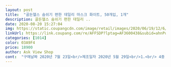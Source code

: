 ```yaml
---
layout: post 
title:  "골든헬스 숨쉬기 편한 데일리 마스크 화이트, 50개입, 1개" 
description: 골든헬스 숨쉬기 편한 데일리 ..
date: 2020-08-20 15:27:04 
img: https://static.coupangcdn.com/image/retail/images/2020/06/19/12/6/cee1f8f9-e4b1-4958-896d-c3573f937c17.jpg 
linkUrl: https://link.coupang.com/re/AFFSDP?lptag=AF3600438&subid=ahnPublicAsk&pageKey=1730311087&itemId=2945219646&vendorItemId=70933782275&traceid=V0-113-6f0e46c87767f51d 
categories: [1014] 
color: 03A9F4 
price: 18900 
author: Ask View Shop 
cont:  "구매날짜 2020년 7월 23일<br/>제조일자 2020년 5월 29일<br/>1.<br/> 4중 필터로 두툼해요 ... <br/>!<br/>2.<br/> 견고한 끈 마감처리!<br/>3.<br/> 마스크 디자인<br/>3단주름 으로 위에서 아래로 내려가는 형태<br/>KF 제품보다는 덜 더운 느낌이구요.<br/><br/>☑️ 골든헬스 데일리 마스크 솔직리뷰 할게요!<br/>♦️끈<br/>♦️디자인<br/>♦️주름<br/>✅ 총평<br/>✔️ 구매동기<br/>✔️ 마스크 특징<br/>✔️ 배송 및 포장<br/>골든헬스 이름대로 특별한 소중한 건강을 책임질듯!!<br/>구성은 1박스에 10매씩 총 5개로 개별포장되어 있어서 위생적으로 안심이 되었는데요 )<br/>구입금액 5,400원<br/>구입한지 한참되서 그런지 가격이 정말 많이 올랐네요.<br/><br/>귀에 걸었을때도 아프지 않고 여유있어요.<br/><br/>그래도 4중 필터에 두께감 두툼하고 가성비 좋아서, 품절 풀리면 재구매 고민할거 같아요 .<br/>.<br/>!<br/>금새 품절뜬 골든헬스 베트남 마스크 ❤️<br/>기존에 빌리브에어 쓰고 있다가 우연히 이 제품 발견하게 되어<br/>기존에 있던 중국산 덴탈마스크보다 훨씬 두께감이 있어 깜짝 놀랐어요 ... <br/>! 약간 도톰하다는 표현을 줄 정도로 두꺼워서 바이러스 차단력이 더 높을거란 기대감이 있어요<br/>깔끔하게 얼굴면 쪽으로 각잡혀 포장되어 있어요.<br/><br/>끈은 동굴한 끈이 아니고 살짝 눌러놓은 형태로<br/>냄새는 확실히 덜 나지만 아예 안나는건 아니라서<br/>다른 제품들처럼 끈이 질서없이 포장되지 않고<br/>다만 포장박스 자체가 되게 얇은 종이상자에요ㅠㅠ 그래서 박스가 많이 구겨져서 와서 조금 아쉬웠어요 ... <br/><br/>다음날 2시쯤 도착했어용 ! 로켓배송 사랑입니당<br/>다행이 10개씩 포장되어 있어서 괜찮았어요.<br/><br/>더 궁금하시면 사진 참고하시라고 여러장 첨부했어요.<br/><br/>덴탈마스크는 빌리브에어랑 골든헬스 두 제품밖에 사용 안해봐서<br/>두가지로 비교하자면 빌리브에어보다 두꺼워요.<br/><br/>로켓배송에 가격도 저렴, 후기도 좋은 베트남산이라 급한 마음에 2박스 구매했습니당 ^^<br/>매립형 주름으로 주름잡고 한번더 덧대서 박음질<br/>배송일 7월24일<br/>베란다에 12일 걸어놓으니 거의 다 빠져서 괜찮아요.<br/><br/>빌리브에어 보다는 더워서 두개 섞어가면서 착용하고 있어요.<br/><br/>사이즈는 두개 비슷하구요.<br/> 불량품도 발견 못했어요.<br/><br/>상품평도 좋고 중국산이 아닌 베트남산이라서<br/>시중 중국산보다 훨씬 두껍고, 냄새도 안 나서 만족했는데요 .<br/>.<br/>! 다만 코지지대가 역할을 못해 윗부분이 조금 떠서 아쉬운감은 있어요ㅠㅠㅠ<br/>아주아주 만족하며 잘 사용하고 있어요.<br/><br/>얇은 덴탈마스크보다는 비말차단에는 효과가 더 좋은 느낌이 들긴해요.<br/><br/>예전꺼는 끈이 너무 얇아 쓰다가 끊어진적도 있는데 이건 그런 걱정은 없을거 같아요 .<br/>.<br/>! 그만큼 끈이 되게 튼튼하고 두꺼워요<br/>우선 배송받았을때 박스가 다 찌그러져 있어서 별루였지만<br/>위아래 구분은 코지지대로 구별할수 있으며 참고로 아랫면에는 골든헬스 회사명이 표기되어 있어요 ... <br/>.<br/> ㅋㅋㅋㅋ<br/>윗분분  양끝(철심 옆)으로 별모양 펀칭<br/>저녁 10시에 주문했는데 로켓배송 덕분에<br/>저는 끈 마감처리가 정말 만족스러웠는데요 .<br/>!<br/>저렴한 금액으로 뜨면 또 구매해야겠어요<br/>제가 구입했을 당시 덴탈마스크가 대부분 56천원대였어요.<br/><br/>조금 두꺼운게 아니라 착용했을때 두툼한 느낌이 들어요.<br/><br/>주름은 3단 주름인데, 코지지대가 역할을 제대로 못해 윗부분이 뜹니다ㅠㅠㅠ  (그래서 별 하나 뺌... <br/>.<br/>.<br/>)<br/>주름은 마스크 가로기준으로 상단에 위치함<br/>중국보다 낫겠지 싶어서 주문해봤는데<br/>지금처럼 완전 한여름에는 착용하기 더운데<br/>코로나 19로 마스크가 온가족 생필품이 되어버린 마스크 ! 여름 날씨에 KF80도 답답하고 가격이 부담스러워 덴탈마스크를 찾고 있었어요 .<br/>.<br/>!<br/>프리 사이즈지만 성인 여성이 쓰기에도 적당한 사이즈에요 .<br/>.<br/>!!<br/>핑크, 블루, 블랙, 타회사등등 여러개 사봤는데 이게 짱!!<br/>한가지 더!! 엄청큰 마스크가 아니라 여성분들 쓰기 딱!!<br/>한여름에 쓰기에는 많이 덥지만<br/>후기보고샀는데요 후기대로 고퀄인정!!<br/>" 
---
```

